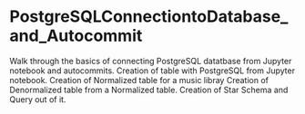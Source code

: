 # PostgreSQLConnectiontoDatabase_and_Autocommit
Walk through the basics of connecting PostgreSQL datatbase from Jupyter notebook and autocommits.
Creation of table with PostgreSQL from Jupyter notebook.
Creation of Normalized table for a music libray 
Creation of Denormalized table from a Normalized table.
Creation of Star Schema and Query out of it.
